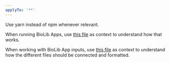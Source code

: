 ```yaml
---
applyTo: '**'
---
```


Use yarn instead of npm whenever relevant.

When running BioLib Apps, use [this file](../prompts/biolib_run_apps.prompt.md) as context to understand how that works.

When working with BioLib App inputs, use [this file](../prompts/biolib_app_inputs.prompt.md) as context to understand how the different files should be connected and formatted.
